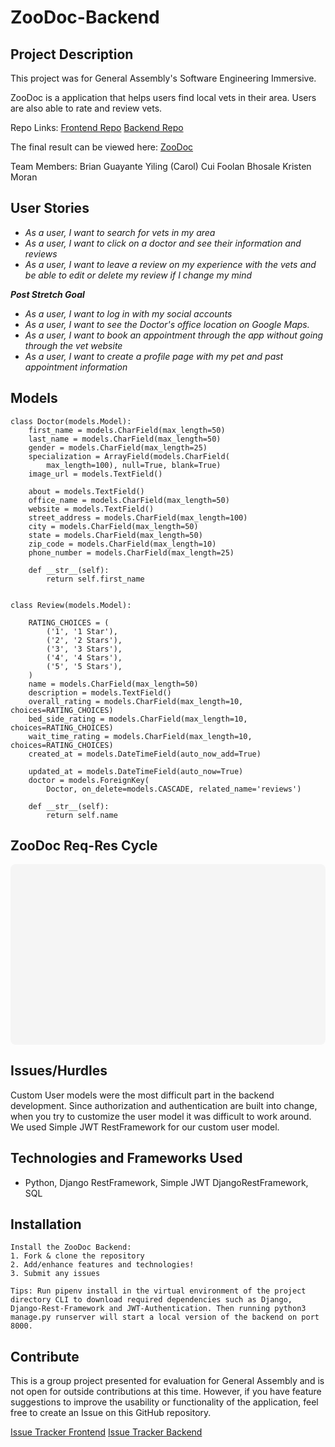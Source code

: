 # ZooDoc-Backend

## Project Description

This project was for General Assembly's Software Engineering Immersive.

ZooDoc is a application that helps users find local vets in their area. Users are also able to rate and review vets.

Repo Links:
[Frontend Repo](https://github.com/bguayante/ZooDoc)
[Backend Repo](https://github.com/kristenmoran/ZooDoc-Backend)

The final result can be viewed here: [ZooDoc](https://zoodoc.herokuapp.com/)

Team Members:
Brian Guayante
Yiling (Carol) Cui
Foolan Bhosale
Kristen Moran

## User Stories

- _As a user, I want to search for vets in my area_
- _As a user, I want to click on a doctor and see their information and reviews_
- _As a user, I want to leave a review on my experience with the vets and be able to edit or delete my review if I change my mind_

_**Post Stretch Goal**_

- _As a user, I want to log in with my social accounts_
- _As a user, I want to see the Doctor's office location on Google Maps._
- _As a user, I want to book an appointment through the app without going through the vet website_
- _As a user, I want to create a profile page with my pet and past appointment information_

## Models

```
class Doctor(models.Model):
    first_name = models.CharField(max_length=50)
    last_name = models.CharField(max_length=50)
    gender = models.CharField(max_length=25)
    specialization = ArrayField(models.CharField(
        max_length=100), null=True, blank=True)
    image_url = models.TextField()

    about = models.TextField()
    office_name = models.CharField(max_length=50)
    website = models.TextField()
    street_address = models.CharField(max_length=100)
    city = models.CharField(max_length=50)
    state = models.CharField(max_length=50)
    zip_code = models.CharField(max_length=10)
    phone_number = models.CharField(max_length=25)

    def __str__(self):
        return self.first_name


class Review(models.Model):

    RATING_CHOICES = (
        ('1', '1 Star'),
        ('2', '2 Stars'),
        ('3', '3 Stars'),
        ('4', '4 Stars'),
        ('5', '5 Stars'),
    )
    name = models.CharField(max_length=50)
    description = models.TextField()
    overall_rating = models.CharField(max_length=10, choices=RATING_CHOICES)
    bed_side_rating = models.CharField(max_length=10, choices=RATING_CHOICES)
    wait_time_rating = models.CharField(max_length=10, choices=RATING_CHOICES)
    created_at = models.DateTimeField(auto_now_add=True)

    updated_at = models.DateTimeField(auto_now=True)
    doctor = models.ForeignKey(
        Doctor, on_delete=models.CASCADE, related_name='reviews')

    def __str__(self):
        return self.name

```

## ZooDoc Req-Res Cycle
<div
 class="canva-embed"
 data-design-id="DAD_QhUMYyE"
 data-height-ratio="0.5625"
 style="padding:56.2500% 5px 5px 5px;background:rgba(0,0,0,0.03);border-radius:8px;"
></div>
<script async src="https:&#x2F;&#x2F;sdk.canva.com&#x2F;v1&#x2F;embed.js"></script>
<a href="https:&#x2F;&#x2F;www.canva.com&#x2F;design&#x2F;DAD_QhUMYyE&#x2F;view?utm_content=DAD_QhUMYyE&amp;utm_campaign=designshare&amp;utm_medium=embeds&amp;utm_source=link" target="_blank" rel="noopener"></a>

## Issues/Hurdles

Custom User models were the most difficult part in the backend development. Since authorization and authentication are built into change, when you try to customize the user model it was difficult to work around. We used Simple JWT RestFramework for our custom user model. 

## Technologies and Frameworks Used

- Python, Django RestFramework, Simple JWT DjangoRestFramework, SQL

## Installation

```
Install the ZooDoc Backend:
1. Fork & clone the repository
2. Add/enhance features and technologies!
3. Submit any issues

Tips: Run pipenv install in the virtual environment of the project directory CLI to download required dependencies such as Django, Django-Rest-Framework and JWT-Authentication. Then running python3 manage.py runserver will start a local version of the backend on port 8000.
```

## Contribute

This is a group project presented for evaluation for General Assembly and is not open for outside contributions at this time. However, if you have feature suggestions to improve the usability or functionality of the application, feel free to create an Issue on this GitHub repository.

[Issue Tracker Frontend](https://github.com/bguayante/ZooDoc/issues)
[Issue Tracker Backend](https://github.com/kristenmoran/ZooDoc-Backend/issues)
